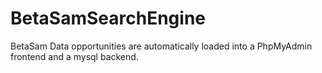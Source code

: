# BetaSamSearchEngine

BetaSam Data opportunities are automatically loaded into a PhpMyAdmin frontend and a mysql backend.


